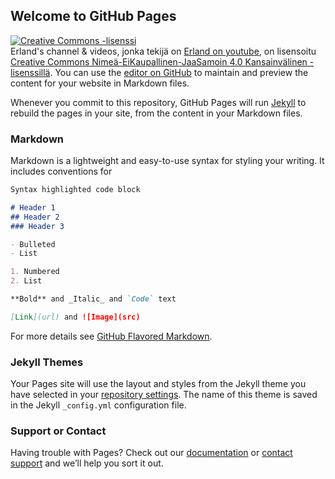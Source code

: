 ## Welcome to GitHub Pages
<a rel="license" href="http://creativecommons.org/licenses/by-nc-sa/4.0/"><img alt="Creative Commons -lisenssi" style="border-width:0" src="https://i.creativecommons.org/l/by-nc-sa/4.0/88x31.png" /></a><br /><span xmlns:dct="http://purl.org/dc/terms/" property="dct:title">Erland's channel & videos</span>, jonka tekijä on <a xmlns:cc="http://creativecommons.org/ns#" href="https://www.youtube.com/channel/UC_1Kz8Ve6uD1kmzGmdoU17Q" property="cc:attributionName" rel="cc:attributionURL">Erland on youtube</a>, on lisensoitu <a rel="license" href="http://creativecommons.org/licenses/by-nc-sa/4.0/">Creative Commons Nimeä-EiKaupallinen-JaaSamoin 4.0 Kansainvälinen -lisenssillä</a>.
You can use the [editor on GitHub](https://github.com/erlandyt/erlandyt.github.io/edit/master/README.md) to maintain and preview the content for your website in Markdown files.

Whenever you commit to this repository, GitHub Pages will run [Jekyll](https://jekyllrb.com/) to rebuild the pages in your site, from the content in your Markdown files.

### Markdown

Markdown is a lightweight and easy-to-use syntax for styling your writing. It includes conventions for

```markdown
Syntax highlighted code block

# Header 1
## Header 2
### Header 3

- Bulleted
- List

1. Numbered
2. List

**Bold** and _Italic_ and `Code` text

[Link](url) and ![Image](src)
```

For more details see [GitHub Flavored Markdown](https://guides.github.com/features/mastering-markdown/).

### Jekyll Themes

Your Pages site will use the layout and styles from the Jekyll theme you have selected in your [repository settings](https://github.com/erlandyt/erlandyt.github.io/settings). The name of this theme is saved in the Jekyll `_config.yml` configuration file.

### Support or Contact

Having trouble with Pages? Check out our [documentation](https://docs.github.com/categories/github-pages-basics/) or [contact support](https://github.com/contact) and we’ll help you sort it out.
